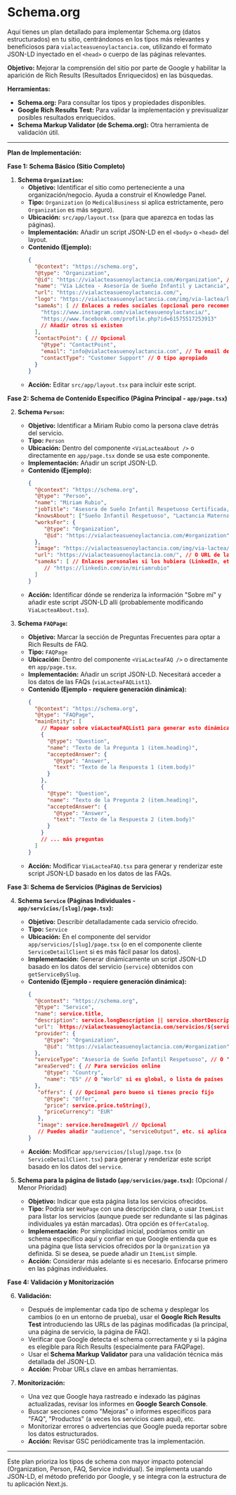 # Schema.org

Aquí tienes un plan detallado para implementar Schema.org (datos estructurados) en tu sitio, centrándonos en los tipos más relevantes y beneficiosos para `vialacteasuenoylactancia.com`, utilizando el formato JSON-LD inyectado en el `<head>` o cuerpo de las páginas relevantes.

**Objetivo:** Mejorar la comprensión del sitio por parte de Google y habilitar la aparición de Rich Results (Resultados Enriquecidos) en las búsquedas.

**Herramientas:**
*   **Schema.org:** Para consultar los tipos y propiedades disponibles.
*   **Google Rich Results Test:** Para validar la implementación y previsualizar posibles resultados enriquecidos.
*   **Schema Markup Validator (de Schema.org):** Otra herramienta de validación útil.

---

**Plan de Implementación:**

**Fase 1: Schema Básico (Sitio Completo)**

1.  **Schema `Organization`:**
    *   **Objetivo:** Identificar el sitio como perteneciente a una organización/negocio. Ayuda a construir el Knowledge Panel.
    *   **Tipo:** `Organization` (o `MedicalBusiness` si aplica estrictamente, pero `Organization` es más seguro).
    *   **Ubicación:** `src/app/layout.tsx` (para que aparezca en todas las páginas).
    *   **Implementación:** Añadir un script JSON-LD en el `<body>` o `<head>` del layout.
    *   **Contenido (Ejemplo):**
        ```json
        {
          "@context": "https://schema.org",
          "@type": "Organization",
          "@id": "https://vialacteasuenoylactancia.com/#organization", // ID único
          "name": "Vía Láctea - Asesoría de Sueño Infantil y Lactancia",
          "url": "https://vialacteasuenoylactancia.com/",
          "logo": "https://vialacteasuenoylactancia.com/img/via-lactea/logo-principal.png", // URL completa de tu logo
          "sameAs": [ // Enlaces a redes sociales (opcional pero recomendado)
            "https://www.instagram.com/vialacteasuenoylactancia/",
            "https://www.facebook.com/profile.php?id=61575517253913"
            // Añadir otros si existen
          ],
          "contactPoint": { // Opcional
            "@type": "ContactPoint",
            "email": "info@vialacteasuenoylactancia.com", // Tu email de contacto
            "contactType": "Customer Support" // O tipo apropiado
          }
        }
        ```
    *   **Acción:** Editar `src/app/layout.tsx` para incluir este script.

**Fase 2: Schema de Contenido Específico (Página Principal - `app/page.tsx`)**

2.  **Schema `Person`:**
    *   **Objetivo:** Identificar a Miriam Rubio como la persona clave detrás del servicio.
    *   **Tipo:** `Person`
    *   **Ubicación:** Dentro del componente `<ViaLacteaAbout />` o directamente en `app/page.tsx` donde se usa este componente.
    *   **Implementación:** Añadir un script JSON-LD.
    *   **Contenido (Ejemplo):**
        ```json
        {
          "@context": "https://schema.org",
          "@type": "Person",
          "name": "Miriam Rubio",
          "jobTitle": "Asesora de Sueño Infantil Respetuoso Certificada, Asesora de Lactancia Certificada, Enfermera", // Combinar títulos
          "knowsAbout": ["Sueño Infantil Respetuoso", "Lactancia Materna", "Enfermería Pediátrica"], // Áreas de expertise
          "worksFor": {
             "@type": "Organization",
             "@id": "https://vialacteasuenoylactancia.com/#organization" // Enlaza a la organización definida antes
          },
          "image": "https://vialacteasuenoylactancia.com/img/via-lactea/photos/perfil-hero.png", // URL de su foto
          "url": "https://vialacteasuenoylactancia.com/", // O URL de la sección "Sobre mí" si existe
          "sameAs": [ // Enlaces personales si los hubiera (LinkedIn, etc.) - Opcional
             // "https://linkedin.com/in/miriamrubio"
          ]
        }
        ```
    *   **Acción:** Identificar dónde se renderiza la información "Sobre mí" y añadir este script JSON-LD allí (probablemente modificando `ViaLacteaAbout.tsx`).

3.  **Schema `FAQPage`:**
    *   **Objetivo:** Marcar la sección de Preguntas Frecuentes para optar a Rich Results de FAQ.
    *   **Tipo:** `FAQPage`
    *   **Ubicación:** Dentro del componente `<ViaLacteaFAQ />` o directamente en `app/page.tsx`.
    *   **Implementación:** Añadir un script JSON-LD. Necesitará acceder a los datos de las FAQs (`viaLacteaFAQList1`).
    *   **Contenido (Ejemplo - requiere generación dinámica):**
        ```json
        {
          "@context": "https://schema.org",
          "@type": "FAQPage",
          "mainEntity": [
            // Mapear sobre viaLacteaFAQList1 para generar esto dinámicamente:
            {
              "@type": "Question",
              "name": "Texto de la Pregunta 1 (item.heading)",
              "acceptedAnswer": {
                "@type": "Answer",
                "text": "Texto de la Respuesta 1 (item.body)"
              }
            },
            {
              "@type": "Question",
              "name": "Texto de la Pregunta 2 (item.heading)",
              "acceptedAnswer": {
                "@type": "Answer",
                "text": "Texto de la Respuesta 2 (item.body)"
              }
            }
            // ... más preguntas
          ]
        }
        ```
    *   **Acción:** Modificar `ViaLacteaFAQ.tsx` para generar y renderizar este script JSON-LD basado en los datos de las FAQs.

**Fase 3: Schema de Servicios (Páginas de Servicios)**

4.  **Schema `Service` (Páginas Individuales - `app/servicios/[slug]/page.tsx`):**
    *   **Objetivo:** Describir detalladamente cada servicio ofrecido.
    *   **Tipo:** `Service`
    *   **Ubicación:** En el componente del servidor `app/servicios/[slug]/page.tsx` (o en el componente cliente `ServiceDetailClient` si es más fácil pasar los datos).
    *   **Implementación:** Generar dinámicamente un script JSON-LD basado en los datos del servicio (`service`) obtenidos con `getServiceBySlug`.
    *   **Contenido (Ejemplo - requiere generación dinámica):**
        ```json
        {
          "@context": "https://schema.org",
          "@type": "Service",
          "name": service.title,
          "description": service.longDescription || service.shortDescription, // Usar la descripción más completa
          "url": `https://vialacteasuenoylactancia.com/servicios/${service.slug}`,
          "provider": {
             "@type": "Organization",
             "@id": "https://vialacteasuenoylactancia.com/#organization" // Enlaza a la organización
          },
          "serviceType": "Asesoría de Sueño Infantil Respetuoso", // O "Asesoría de Lactancia", etc. (puede ser dinámico)
          "areaServed": { // Para servicios online
             "@type": "Country",
             "name": "ES" // O "World" si es global, o lista de países
          },
           "offers": { // Opcional pero bueno si tienes precio fijo
             "@type": "Offer",
             "price": service.price.toString(),
             "priceCurrency": "EUR"
           },
           "image": service.heroImageUrl // Opcional
           // Puedes añadir "audience", "serviceOutput", etc. si aplica
        }
        ```
    *   **Acción:** Modificar `app/servicios/[slug]/page.tsx` (o `ServiceDetailClient.tsx`) para generar y renderizar este script basado en los datos del `service`.

5.  **Schema para la página de listado (`app/servicios/page.tsx`):** (Opcional / Menor Prioridad)
    *   **Objetivo:** Indicar que esta página lista los servicios ofrecidos.
    *   **Tipo:** Podría ser `WebPage` con una descripción clara, o usar `ItemList` para listar los servicios (aunque puede ser redundante si las páginas individuales ya están marcadas). Otra opción es `OfferCatalog`.
    *   **Implementación:** Por simplicidad inicial, podríamos omitir un schema específico aquí y confiar en que Google entienda que es una página que lista servicios ofrecidos por la `Organization` ya definida. Si se desea, se puede añadir un `ItemList` simple.
    *   **Acción:** Considerar más adelante si es necesario. Enfocarse primero en las páginas individuales.

**Fase 4: Validación y Monitorización**

6.  **Validación:**
    *   Después de implementar cada tipo de schema y desplegar los cambios (o en un entorno de prueba), usar el **Google Rich Results Test** introduciendo las URLs de las páginas modificadas (la principal, una página de servicio, la página de FAQ).
    *   Verificar que Google detecta el schema correctamente y si la página es elegible para Rich Results (especialmente para FAQPage).
    *   Usar el **Schema Markup Validator** para una validación técnica más detallada del JSON-LD.
    *   **Acción:** Probar URLs clave en ambas herramientas.

7.  **Monitorización:**
    *   Una vez que Google haya rastreado e indexado las páginas actualizadas, revisar los informes en **Google Search Console**.
    *   Buscar secciones como "Mejoras" o informes específicos para "FAQ", "Productos" (a veces los servicios caen aquí), etc.
    *   Monitorizar errores o advertencias que Google pueda reportar sobre los datos estructurados.
    *   **Acción:** Revisar GSC periódicamente tras la implementación.

---

Este plan prioriza los tipos de schema con mayor impacto potencial (Organization, Person, FAQ, Service individual). Se implementa usando JSON-LD, el método preferido por Google, y se integra con la estructura de tu aplicación Next.js.
